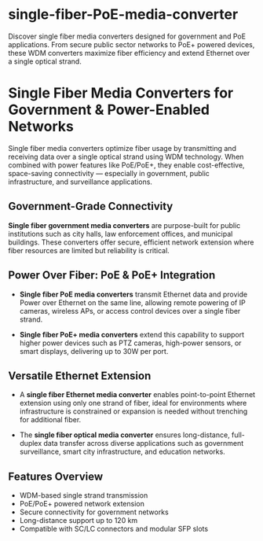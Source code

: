 # single-fiber-PoE-media-converter
Discover single fiber media converters designed for government and PoE applications. From secure public sector networks to PoE+ powered devices, these WDM converters maximize fiber efficiency and extend Ethernet over a single optical strand.

# Single Fiber Media Converters for Government & Power-Enabled Networks

Single fiber media converters optimize fiber usage by transmitting and receiving data over a single optical strand using WDM technology. When combined with power features like PoE/PoE+, they enable cost-effective, space-saving connectivity — especially in government, public infrastructure, and surveillance applications.

## Government-Grade Connectivity

**Single fiber government media converters** are purpose-built for public institutions such as city halls, law enforcement offices, and municipal buildings. These converters offer secure, efficient network extension where fiber resources are limited but reliability is critical.

## Power Over Fiber: PoE & PoE+ Integration

- **Single fiber PoE media converters** transmit Ethernet data and provide Power over Ethernet on the same line, allowing remote powering of IP cameras, wireless APs, or access control devices over a single fiber strand.

- **Single fiber PoE+ media converters** extend this capability to support higher power devices such as PTZ cameras, high-power sensors, or smart displays, delivering up to 30W per port.

## Versatile Ethernet Extension

- A **single fiber Ethernet media converter** enables point-to-point Ethernet extension using only one strand of fiber, ideal for environments where infrastructure is constrained or expansion is needed without trenching for additional fiber.

- The **single fiber optical media converter** ensures long-distance, full-duplex data transfer across diverse applications such as government surveillance, smart city infrastructure, and education networks.

## Features Overview

- WDM-based single strand transmission  
- PoE/PoE+ powered network extension  
- Secure connectivity for government networks  
- Long-distance support up to 120 km  
- Compatible with SC/LC connectors and modular SFP slots  
